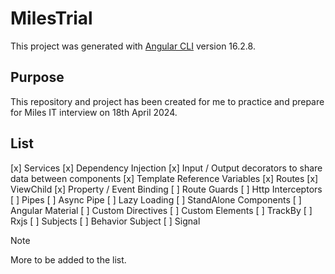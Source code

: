 # MilesTrial

This project was generated with [Angular CLI](https://github.com/angular/angular-cli) version 16.2.8.

## Purpose

This repository and project has been created for me to practice and prepare for Miles IT interview on 18th April 2024.

## List

[x] Services
[x] Dependency Injection
[x] Input / Output decorators to share data between components
[x] Template Reference Variables
[x] Routes
[x] ViewChild
[x] Property / Event Binding
[ ] Route Guards
[ ] Http Interceptors
[ ] Pipes
[ ] Async Pipe
[ ] Lazy Loading
[ ] StandAlone Components
[ ] Angular Material
[ ] Custom Directives
[ ] Custom Elements
[ ] TrackBy
[ ] Rxjs
[ ] Subjects
[ ] Behavior Subject
[ ] Signal


> [!NOTE]
> More to be added to the list.
